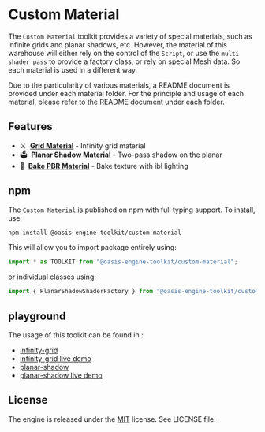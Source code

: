 # Custom Material

The `Custom Material` toolkit provides a variety of special materials, such as infinite grids and planar shadows, etc.
However, the material of this warehouse will either rely on the control of the `Script`, or use the `multi shader pass`
to provide a factory class, or rely on special Mesh data. So each material is used in a different way.

Due to the particularity of various materials, a README document is provided under each material folder. For the
principle and usage of each material, please refer to the README document under each folder.

## Features

- ⚔️ &nbsp;**[Grid Material](src/grid)** - Infinity grid material
- 🗳 &nbsp;**[Planar Shadow Material](src/planar-shadow)** - Two-pass shadow on the planar
- 🍞 &nbsp;**[Bake PBR Material](src/bake-pbr)** - Bake texture with ibl lighting

## npm

The `Custom Material` is published on npm with full typing support. To install, use:

```sh
npm install @oasis-engine-toolkit/custom-material
```

This will allow you to import package entirely using:

```javascript
import * as TOOLKIT from "@oasis-engine-toolkit/custom-material";
```

or individual classes using:

```javascript
import { PlanarShadowShaderFactory } from "@oasis-engine-toolkit/custom-material";
```

## playground

The usage of this toolkit can be found in :

- [infinity-grid](https://github.com/ant-galaxy/oasis-engine.github.io/blob/main/playground/infinity-grid.ts)
- [infinity-grid live demo](https://oasisengine.cn/#/examples/latest/infinity-grid)
- [planar-shadow](https://github.com/ant-galaxy/oasis-engine.github.io/blob/main/playground/planar-shadow.ts)
- [planar-shadow live demo](https://oasisengine.cn/#/examples/latest/planar-shadow)

## License

The engine is released under the [MIT](https://opensource.org/licenses/MIT) license. See LICENSE file.